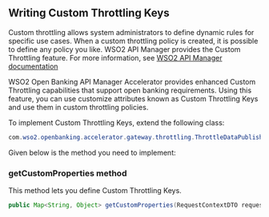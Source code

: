 ##  Writing Custom Throttling Keys

Custom throttling allows system administrators to define dynamic rules for specific use cases. When a custom throttling 
policy is created, it is possible to define any policy you like. WSO2 API Manager provides the Custom Throttling 
feature. For more information, see 
[WSO2 API Manager documentation](https://apim.docs.wso2.com/en/latest/learn/rate-limiting/advanced-topics/custom-throttling)

WSO2 Open Banking API Manager Accelerator provides enhanced Custom Throttling capabilities that support open banking 
requirements. Using this feature, you can use customize attributes known as Custom Throttling Keys and use them in custom 
throttling policies.

To implement Custom Throttling Keys, extend the following class:

``` java
com.wso2.openbanking.accelerator.gateway.throttling.ThrottleDataPublisher
```

Given below is the method you need to implement:

### getCustomProperties method

This method lets you define Custom Throttling Keys.

``` java
public Map<String, Object> getCustomProperties(RequestContextDTO requestContextDTO);
```
